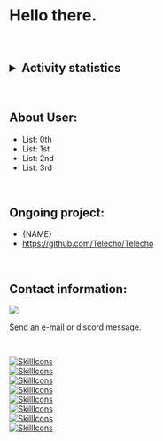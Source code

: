 # Hello there.

<br/>

<h2>
<details>
  <summary>Activity statistics</summary>
  
  <a href="#">[![github stats](https://github-readme-stats.vercel.app/api/top-langs/?username=Telecho&layout=compact&theme=blueberry&count_private=true&hide_border=true)](https://github.com/Telecho)</a>
  <a href="#">[![github stats += 1](https://github-readme-stats.vercel.app/api?username=Telecho&theme=blueberry&count_private=true&hide_border=true&line_height=20)](https://github.com/Telecho)</a>
</details>
</h2>

<br/>

## About User:

- List: 0th
- List: 1st
- List: 2nd
- List: 3rd

<br/>

## Ongoing project:
- {NAME}
- https://github.com/Telecho/Telecho

<br/>

## Contact information:

<img src="https://discord.c99.nl/widget/theme-1/1029294235544981596.png">

<a href = "mailto: techxlation@gmail.com">Send an e-mail</a> or discord message.<br/>

<br/>

[![SkillIcons](https://skillicons.dev/icons?i=vite,webpack,flutter,angular,jquery,react,svelte,vue)](https://skillicons.dev)<br/>
[![SkillIcons](https://skillicons.dev/icons?i=html,css,dart,js,ts,wasm)](https://skillicons.dev)<br/>
[![SkillIcons](https://skillicons.dev/icons?i=androidstudio,tailwind,express,nodejs,deno,next)](https://skillicons.dev)<br/>
[![SkillIcons](https://skillicons.dev/icons?i=julia,dotnet,php,laravel,py,django,ruby,rails,r)](https://skillicons.dev)<br/>
[![SkillIcons](https://skillicons.dev/icons?i=cpp,cs,go,rust,zig)](https://skillicons.dev)<br/>
[![SkillIcons](https://skillicons.dev/icons?i=unreal,unity,godot,bevy)](https://skillicons.dev)<br/>
[![SkillIcons](https://skillicons.dev/icons?i=bash,c,git,linux,docker,kubernetes)](https://skillicons.dev)<br/>
[![SkillIcons](https://skillicons.dev/icons?i=firebase,mongodb,mysql,postgres,supabase)](https://skillicons.dev)<br/>

<br/>

<!--

USERNAME/USERNAME is a ✨special✨ repository because its `README` (this markdown file) appears on one's GitHub profile page.

EOF-->
